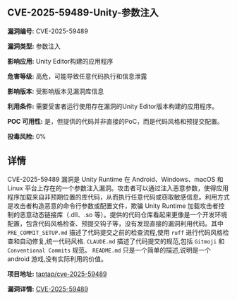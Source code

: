 ## CVE-2025-59489-Unity-参数注入

**漏洞编号:** CVE-2025-59489

**漏洞类型:** 参数注入

**影响应用:** Unity Editor构建的应用程序

**危害等级:** 高危，可能导致任意代码执行和信息泄露

**影响版本:** 受影响版本见漏洞库信息

**利用条件:** 需要受害者运行使用存在漏洞的Unity Editor版本构建的应用程序。

**POC 可用性:** 是，但提供的代码并非直接的PoC，而是代码风格和预提交配置。

**投毒风险:** 0%

## 详情

CVE-2025-59489 漏洞是 Unity Runtime 在 Android、Windows、macOS 和 Linux 平台上存在的一个参数注入漏洞。攻击者可以通过注入恶意参数，使得应用程序加载来自非预期位置的库代码，从而执行任意代码或窃取敏感信息。利用方式是攻击者构造恶意的命令行参数或配置文件，欺骗 Unity Runtime 加载攻击者控制的恶意动态链接库（.dll、.so 等）。提供的代码仓库看起来更像是一个开发环境配置，包含代码风格检查、预提交钩子等，没有发现直接的漏洞利用代码。其中`PRE_COMMIT_SETUP.md` 描述了代码提交之前的检查流程,使用 `ruff` 进行代码风格检查和自动修复,统一代码风格. `CLAUDE.md` 描述了代码提交的规范,包括 `Gitmoji` 和 `Conventional Commits` 规范。 `README.md` 只是一个简单的描述,说明是一个android 游戏,没有实际利用的价值。

**项目地址:** [taptap/cve-2025-59489](https://github.com/taptap/cve-2025-59489)

**漏洞详情:** [CVE-2025-59489](https://nvd.nist.gov/vuln/detail/CVE-2025-59489)